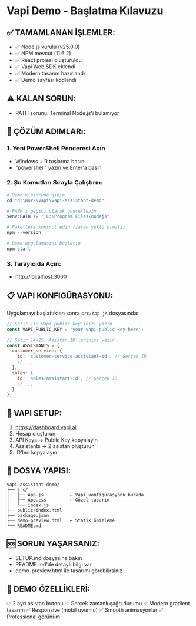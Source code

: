 # Vapi Demo - Başlatma Kılavuzu

## ✅ TAMAMLANAN İŞLEMLER:
- ✅ Node.js kurulu (v25.0.0)
- ✅ NPM mevcut (11.6.2)
- ✅ React projesi oluşturuldu
- ✅ Vapi Web SDK eklendi
- ✅ Modern tasarım hazırlandı
- ✅ Demo sayfası kodlandı

## ⚠️ KALAN SORUN:
- PATH sorunu: Terminal Node.js'i bulamıyor

## 🚀 ÇÖZÜM ADIMLARı:

### 1. Yeni PowerShell Penceresi Açın
- Windows + R tuşlarına basın
- "powershell" yazın ve Enter'a basın

### 2. Şu Komutları Sırayla Çalıştırın:
```powershell
# Demo klasörüne gidin
cd "d:\Work\vapi\vapi-assistant-demo"

# PATH'i geçici olarak güncelleyin
$env:PATH += ";C:\Program Files\nodejs"

# Paketleri kontrol edin (zaten yüklü olmalı)
npm --version

# Demo uygulamasını başlatın
npm start
```

### 3. Tarayıcıda Açın:
- http://localhost:3000

## 📋 VAPI KONFIGÜRASYONU:

Uygulamayı başlattıktan sonra `src/App.js` dosyasında:

```javascript
// Satır 11: Vapi public key'inizi yazın
const VAPI_PUBLIC_KEY = 'your-vapi-public-key-here';

// Satır 14-25: Asistan ID'lerinizi yazın
const ASSISTANTS = {
  customer_service: {
    id: 'customer-service-assistant-id', // Gerçek ID
    // ...
  },
  sales: {
    id: 'sales-assistant-id', // Gerçek ID
    // ...
  }
};
```

## 🎯 VAPI SETUP:
1. https://dashboard.vapi.ai
2. Hesap oluşturun
3. API Keys → Public Key kopyalayın
4. Assistants → 2 asistan oluşturun
5. ID'leri kopyalayın

## 📁 DOSYA YAPISI:
```
vapi-assistant-demo/
├── src/
│   ├── App.js          ← Vapi konfigürasyonu burada
│   ├── App.css         ← Güzel tasarım
│   └── index.js
├── public/index.html
├── package.json
├── demo-preview.html   ← Statik önizleme
└── README.md
```

## 🆘 SORUN YAŞARSANIZ:
- SETUP.md dosyasına bakın
- README.md'de detaylı bilgi var
- demo-preview.html ile tasarımı görebilirsiniz

## 💫 DEMO ÖZELLİKLERİ:
✅ 2 ayrı asistan butonu
✅ Gerçek zamanlı çağrı durumu
✅ Modern gradient tasarım
✅ Responsive (mobil uyumlu)
✅ Smooth animasyonlar
✅ Professional görünüm

